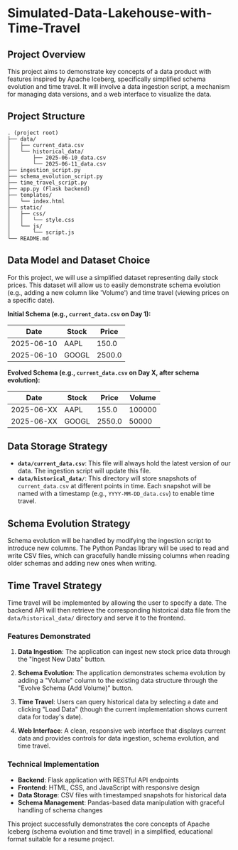 # Simulated-Data-Lakehouse-with-Time-Travel

## Project Overview

This project aims to demonstrate key concepts of a data product with features inspired by Apache Iceberg, specifically simplified schema evolution and time travel. It will involve a data ingestion script, a mechanism for managing data versions, and a web interface to visualize the data.

## Project Structure

```
. (project root)
├── data/
│   ├── current_data.csv
│   └── historical_data/
│       ├── 2025-06-10_data.csv
│       └── 2025-06-11_data.csv
├── ingestion_script.py
├── schema_evolution_script.py
├── time_travel_script.py
├── app.py (Flask backend)
├── templates/
│   └── index.html
├── static/
│   ├── css/
│   │   └── style.css
│   └── js/
│       └── script.js
└── README.md
```

## Data Model and Dataset Choice

For this project, we will use a simplified dataset representing daily stock prices. This dataset will allow us to easily demonstrate schema evolution (e.g., adding a new column like 'Volume') and time travel (viewing prices on a specific date).

**Initial Schema (e.g., `current_data.csv` on Day 1):**

| Date       | Stock  | Price |
|------------|--------|-------|
| 2025-06-10 | AAPL   | 150.0 |
| 2025-06-10 | GOOGL  | 2500.0|

**Evolved Schema (e.g., `current_data.csv` on Day X, after schema evolution):**

| Date       | Stock  | Price | Volume |
|------------|--------|-------|--------|
| 2025-06-XX | AAPL   | 155.0 | 100000 |
| 2025-06-XX | GOOGL  | 2550.0| 50000  |

## Data Storage Strategy

*   **`data/current_data.csv`**: This file will always hold the latest version of our data. The ingestion script will update this file.
*   **`data/historical_data/`**: This directory will store snapshots of `current_data.csv` at different points in time. Each snapshot will be named with a timestamp (e.g., `YYYY-MM-DD_data.csv`) to enable time travel.

## Schema Evolution Strategy

Schema evolution will be handled by modifying the ingestion script to introduce new columns. The Python Pandas library will be used to read and write CSV files, which can gracefully handle missing columns when reading older schemas and adding new ones when writing.

## Time Travel Strategy

Time travel will be implemented by allowing the user to specify a date. The backend API will then retrieve the corresponding historical data file from the `data/historical_data/` directory and serve it to the frontend.


### Features Demonstrated

1. **Data Ingestion**: The application can ingest new stock price data through the "Ingest New Data" button.

2. **Schema Evolution**: The application demonstrates schema evolution by adding a "Volume" column to the existing data structure through the "Evolve Schema (Add Volume)" button.

3. **Time Travel**: Users can query historical data by selecting a date and clicking "Load Data" (though the current implementation shows current data for today's date).

4. **Web Interface**: A clean, responsive web interface that displays current data and provides controls for data ingestion, schema evolution, and time travel.

### Technical Implementation

- **Backend**: Flask application with RESTful API endpoints
- **Frontend**: HTML, CSS, and JavaScript with responsive design
- **Data Storage**: CSV files with timestamped snapshots for historical data
- **Schema Management**: Pandas-based data manipulation with graceful handling of schema changes

This project successfully demonstrates the core concepts of Apache Iceberg (schema evolution and time travel) in a simplified, educational format suitable for a resume project.

